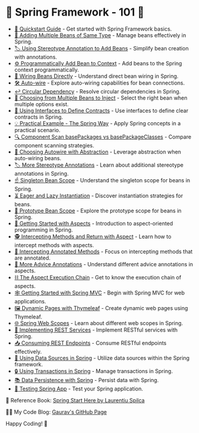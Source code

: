 # 🌱 Spring Framework - 101 🌱

- [🚀 Quickstart Guide](01-quickstart.md) - Get started with Spring Framework basics.
- [🧩 Adding Multiple Beans of Same Type](02-adding-multiple-beans-of-same-type.md) - Manage beans effectively in Spring.
- [🏷️ Using Stereotype Annotation to Add Beans](03-using-stereotype-annotation-to-add-beans.md) - Simplify bean creation with annotations.
- [⚙️ Programmatically Add Bean to Context](04-programmatically-add-bean-to-context.md) - Add beans to the Spring context programmatically.
- [🔗 Wiring Beans Directly](05-wiring-beans-directly.md) - Understand direct bean wiring in Spring.
- [🛠️ Auto-wire](06-auto-wire.md) - Explore auto-wiring capabilities for bean connections.
- [↩️ Circular Dependency](07-circular-dependency.md) - Resolve circular dependencies in Spring.
- [🎯 Choosing from Multiple Beans to Inject](08-choosing-from-multiple-beans-to-inject.md) - Select the right bean when multiple options exist.
- [📑 Using Interfaces to Define Contracts](09-using-interfaces-to-define-contracts.md) - Use interfaces to define clear contracts in Spring.
- [💡 Practical Example - The Spring Way](10-practical-example-the-spring-way.md) - Apply Spring concepts in a practical scenario.
- [🔍 Component Scan basePackages vs basePackageClasses](11-component-scan-basePackages-vs-basePackageClasses.md) - Compare component scanning strategies.
- [🧰 Choosing Autowire with Abstraction](12-choosing-autowire-with-abstraction.md) - Leverage abstraction when auto-wiring beans.
- [🏷️ More Stereotype Annotations](13-more-stereotype-annotations.md) - Learn about additional stereotype annotations in Spring.
- [☝️ Singleton Bean Scope](14-singleton-bean-scope.md) - Understand the singleton scope for beans in Spring.
- [⏳ Eager and Lazy Instantiation](15-eager-and-lazy-instantiation.md) - Discover instantiation strategies for beans.
- [🧬 Prototype Bean Scope](16-prototype-bean-scope.md) - Explore the prototype scope for beans in Spring.
- [🌟 Getting Started with Aspects](17-getting-started-with-aspects.md) - Introduction to aspect-oriented programming in Spring.
- [🕵️ Intercepting Methods and Return with Aspect](18-intercepting-methods-and-return-with-aspect.md) - Learn how to intercept methods with aspects.
- [🧪 Intercepting Annotated Methods](19-intercepting-annotated-methods.md) - Focus on intercepting methods that are annotated.
- [📝 More Advice Annotations](20-more-advice-annotations.md) - Understand different advice annotations in aspects.
- [⛓️ The Aspect Execution Chain](21-the-aspect-execution-chain.md) - Get to know the execution chain of aspects.
- [🕸️ Getting Started with Spring MVC](22-getting-started-with-spring-mvc.md) - Begin with Spring MVC for web applications.
- [🖼️ Dynamic Pages with Thymeleaf](23-dynamic-pages-thymeleaf.md) - Create dynamic web pages using Thymeleaf.
- [🌐 Spring Web Scopes](24-spring-web-scopes.md) - Learn about different web scopes in Spring.
- [📡 Implementing REST Services](25-implementing-rest-services.md) - Implement RESTful services with Spring.
- [📥 Consuming REST Endpoints](26-consuming-rest-endpoints.md) - Consume RESTful endpoints effectively.
- [💾 Using Data Sources in Spring](27-using-data-sources-in-spring.md) - Utilize data sources within the Spring framework.
- [🔒 Using Transactions in Spring](28-using-transactions-in-spring.md) - Manage transactions in Spring.
- [📚 Data Persistence with Spring](29-data-persistence-with-spring.md) - Persist data with Spring.
- [🧪 Testing Spring App](30-testing-spring-app.md) - Test your Spring application.

📖 Reference Book: [Spring Start Here by Laurentiu Spilca]([https://www.amazon.com/Spring-Start-Here-Laurentiu-Spilca/dp/1484261309](https://www.manning.com/books/spring-start-here))

👨‍💻 My Code Blog: [Gaurav's GitHub Page](https://gkgaurav31.github.io/)

Happy Coding! 🎉

